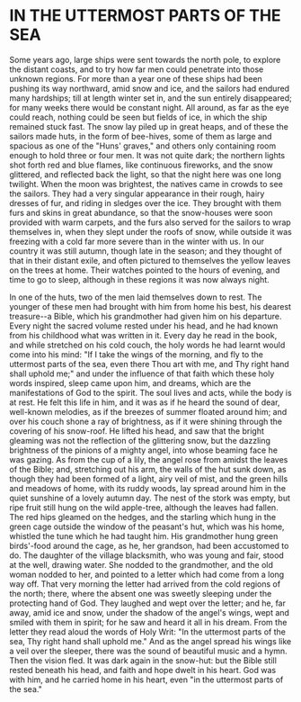 # IN THE UTTERMOST PARTS OF THE SEA

Some years ago, large ships were sent towards the north pole, to
explore the distant coasts, and to try how far men could penetrate
into those unknown regions. For more than a year one of these ships
had been pushing its way northward, amid snow and ice, and the sailors
had endured many hardships; till at length winter set in, and the
sun entirely disappeared; for many weeks there would be constant
night. All around, as far as the eye could reach, nothing could be
seen but fields of ice, in which the ship remained stuck fast. The
snow lay piled up in great heaps, and of these the sailors made
huts, in the form of bee-hives, some of them as large and spacious
as one of the "Huns' graves," and others only containing room enough
to hold three or four men. It was not quite dark; the northern
lights shot forth red and blue flames, like continuous fireworks,
and the snow glittered, and reflected back the light, so that the
night here was one long twilight. When the moon was brightest, the
natives came in crowds to see the sailors. They had a very singular
appearance in their rough, hairy dresses of fur, and riding in sledges
over the ice. They brought with them furs and skins in great
abundance, so that the snow-houses were soon provided with warm
carpets, and the furs also served for the sailors to wrap themselves
in, when they slept under the roofs of snow, while outside it was
freezing with a cold far more severe than in the winter with us. In
our country it was still autumn, though late in the season; and they
thought of that in their distant exile, and often pictured to
themselves the yellow leaves on the trees at home. Their watches
pointed to the hours of evening, and time to go to sleep, although
in these regions it was now always night.

In one of the huts, two of the men laid themselves down to rest.
The younger of these men had brought with him from home his best,
his dearest treasure--a Bible, which his grandmother had given him
on his departure. Every night the sacred volume rested under his head,
and he had known from his childhood what was written in it. Every
day he read in the book, and while stretched on his cold couch, the
holy words he had learnt would come into his mind: "If I take the
wings of the morning, and fly to the uttermost parts of the sea,
even there Thou art with me, and Thy right hand shall uphold me;"
and under the influence of that faith which these holy words inspired,
sleep came upon him, and dreams, which are the manifestations of God
to the spirit. The soul lives and acts, while the body is at rest.
He felt this life in him, and it was as if he heard the sound of dear,
well-known melodies, as if the breezes of summer floated around him;
and over his couch shone a ray of brightness, as if it were shining
through the covering of his snow-roof. He lifted his head, and saw
that the bright gleaming was not the reflection of the glittering
snow, but the dazzling brightness of the pinions of a mighty angel,
into whose beaming face he was gazing. As from the cup of a lily,
the angel rose from amidst the leaves of the Bible; and, stretching
out his arm, the walls of the hut sunk down, as though they had been
formed of a light, airy veil of mist, and the green hills and
meadows of home, with its ruddy woods, lay spread around him in the
quiet sunshine of a lovely autumn day. The nest of the stork was
empty, but ripe fruit still hung on the wild apple-tree, although
the leaves had fallen. The red hips gleamed on the hedges, and the
starling which hung in the green cage outside the window of the
peasant's hut, which was his home, whistled the tune which he had
taught him. His grandmother hung green birds'-food around the cage, as
he, her grandson, had been accustomed to do. The daughter of the
village blacksmith, who was young and fair, stood at the well, drawing
water. She nodded to the grandmother, and the old woman nodded to her,
and pointed to a letter which had come from a long way off. That
very morning the letter had arrived from the cold regions of the
north; there, where the absent one was sweetly sleeping under the
protecting hand of God. They laughed and wept over the letter; and he,
far away, amid ice and snow, under the shadow of the angel's wings,
wept and smiled with them in spirit; for he saw and heard it all in
his dream. From the letter they read aloud the words of Holy Writ: "In
the uttermost parts of the sea, Thy right hand shall uphold me." And
as the angel spread his wings like a veil over the sleeper, there
was the sound of beautiful music and a hymn. Then the vision fled.
It was dark again in the snow-hut: but the Bible still rested
beneath his head, and faith and hope dwelt in his heart. God was
with him, and he carried home in his heart, even "in the uttermost
parts of the sea."




